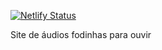 [![Netlify Status](https://api.netlify.com/api/v1/badges/3a8e7488-6e70-49ae-9155-f8c15d937b0e/deploy-status)](https://app.netlify.com/sites/soundboardsbr/deploys)

Site de áudios fodinhas para ouvir
